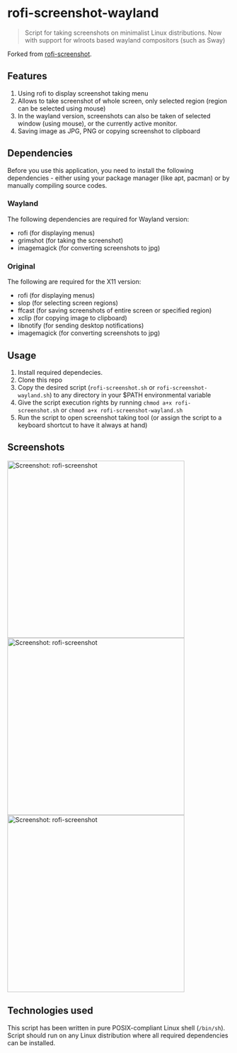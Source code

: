 # rofi-screenshot-wayland
> Script for taking screenshots on minimalist Linux distributions. Now with support for wlroots based wayland compositors (such as Sway)

Forked from [rofi-screenshot](https://github.com/danrog303/rofi-screenshot).

## Features
1. Using rofi to display screenshot taking menu
2. Allows to take screenshot of whole screen, only selected region (region can be selected using mouse)
3. In the wayland version, screenshots can also be taken of selected window (using mouse), or the currently active monitor. 
4. Saving image as JPG, PNG or copying screenshot to clipboard

## Dependencies
Before you use this application, you need to install the following dependencies - either using your package manager (like apt, pacman) or by manually compiling source codes.

### Wayland
The following dependencies are required for Wayland version:
- rofi (for displaying menus)
- grimshot (for taking the screenshot)
- imagemagick (for converting screenshots to jpg)

### Original
The following are required for the X11 version:
- rofi (for displaying menus)
- slop (for selecting screen regions)
- ffcast (for saving screenshots of entire screen or specified region)
- xclip (for copying image to clipboard)
- libnotify (for sending desktop notifications)
- imagemagick (for converting screenshots to jpg)

## Usage
1. Install required dependecies.
2. Clone this repo
3. Copy the desired script (`rofi-screenshot.sh` or `rofi-screenshot-wayland.sh`) to any directory in your $PATH environmental variable
4. Give the script execution rights by running `chmod a+x rofi-screenshot.sh` or `chmod a+x rofi-screenshot-wayland.sh`
5. Run the script to open screenshot taking tool (or assign the script to a keyboard shortcut to have it always at hand)

## Screenshots
<img alt="Screenshot: rofi-screenshot" src="https://user-images.githubusercontent.com/32397526/148370014-757b1059-3dff-4509-80e0-5db7527eacba.png" width="400">
<img alt="Screenshot: rofi-screenshot" src="https://user-images.githubusercontent.com/32397526/148370019-414ae950-4c3a-4c4a-a4c5-9ba4cdb3960c.png" width="400">
<img alt="Screenshot: rofi-screenshot" src="https://user-images.githubusercontent.com/32397526/148370021-31c5bd97-a76b-4294-9d73-e8144bf65499.png" width="400">

## Technologies used
This script has been written in pure POSIX-compliant Linux shell (`/bin/sh`). Script should run on any Linux distribution where all required dependencies can be installed.